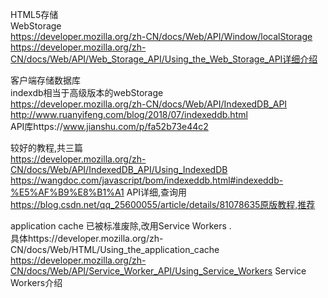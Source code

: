 HTML5存储  
WebStorage  
https://developer.mozilla.org/zh-CN/docs/Web/API/Window/localStorage  
https://developer.mozilla.org/zh-CN/docs/Web/API/Web_Storage_API/Using_the_Web_Storage_API详细介绍  
  
  
客户端存储数据库  
indexdb相当于高级版本的webStorage  
https://developer.mozilla.org/zh-CN/docs/Web/API/IndexedDB_API  
http://www.ruanyifeng.com/blog/2018/07/indexeddb.html  
API库https://www.jianshu.com/p/fa52b73e44c2  
  
较好的教程,共三篇  
https://developer.mozilla.org/zh-CN/docs/Web/API/IndexedDB_API/Using_IndexedDB  
https://wangdoc.com/javascript/bom/indexeddb.html#indexeddb-%E5%AF%B9%E8%B1%A1  API详细,查询用  
https://blog.csdn.net/qq_25600055/article/details/81078635原版教程,推荐  
  
  
application cache 已被标准废除,改用Service Workers .  
具体https://developer.mozilla.org/zh-CN/docs/Web/HTML/Using_the_application_cache  
https://developer.mozilla.org/zh-CN/docs/Web/API/Service_Worker_API/Using_Service_Workers   Service Workers介绍  

